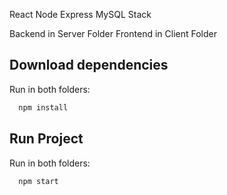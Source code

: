 React Node Express MySQL Stack

Backend in Server Folder
Frontend in Client Folder

## Download dependencies
Run in both folders:
```bash
  npm install
```

## Run Project
Run in both folders:
```bash
  npm start
```
